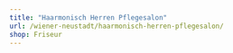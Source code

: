 ```yaml
---
title: "Haarmonisch Herren Pflegesalon"
url: /wiener-neustadt/haarmonisch-herren-pflegesalon/
shop: Friseur
---
```


